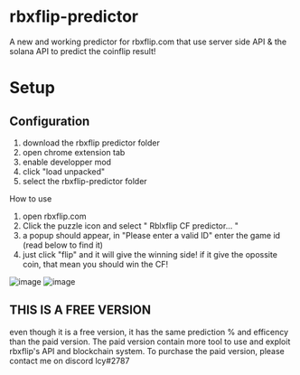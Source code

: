 # rbxflip-predictor
A new and working predictor for rbxflip.com that use server side API & the solana API to predict the coinflip result!


# Setup
## Configuration

1. download the rbxflip predictor folder
2. open chrome extension tab
3. enable developper mod
4. click "load unpacked"
5. select the rbxflip-predictor folder


How to use
1. open rbxflip.com
2. Click the puzzle icon and select " Rblxflip CF predictor... "
3. a popup should appear, in "Please enter a valid ID" enter the game id (read below to find it)
4. just click "flip" and it will give the winning side! if it give the opossite coin, that mean 
you should win the CF!

![image](https://user-images.githubusercontent.com/130197945/230700129-88ca946b-dbef-440e-8a7f-6da0f3f9cebb.png)
![image](https://user-images.githubusercontent.com/130197945/230700146-2fec8d8c-8a01-4a9e-9aa7-23b506061226.png)


## THIS IS A FREE VERSION

even though it is a free version, it has the same prediction % and efficency than the paid version. The paid version contain
more tool to use and exploit rbxflip's API and blockchain system. To purchase the paid version, please contact me on discord lcy#2787
